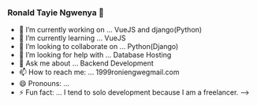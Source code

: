 ### Ronald Tayie Ngwenya 👋

- 🔭 I’m currently working on ... VueJS and django(Python)
- 🌱 I’m currently learning ... VueJS
- 👯 I’m looking to collaborate on ... Python(Django)
- 🤔 I’m looking for help with ... Database Hosting
- 💬 Ask me about ... Backend Development
- 📫 How to reach me: ... 1999roniengwegmail.com
- 😄 Pronouns: ...
- ⚡ Fun fact: ... I tend to solo development because I am a freelancer.
-->
